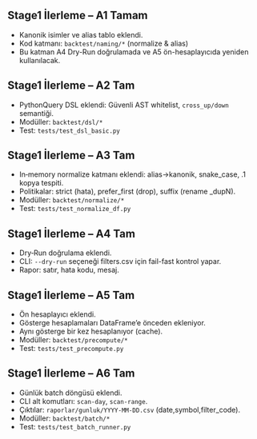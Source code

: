 ## Stage1 İlerleme – A1 Tamam
- Kanonik isimler ve alias tablo eklendi.
- Kod katmanı: `backtest/naming/*` (normalize & alias)
- Bu katman A4 Dry-Run doğrulamada ve A5 ön-hesaplayıcıda yeniden kullanılacak.

## Stage1 İlerleme – A2 Tam
- PythonQuery DSL eklendi: Güvenli AST whitelist, `cross_up/down` semantiği.
- Modüller: `backtest/dsl/*`
- Test: `tests/test_dsl_basic.py`

## Stage1 İlerleme – A3 Tam
- In‑memory normalize katmanı eklendi: alias→kanonik, snake_case, .1 kopya tespiti.
- Politikalar: strict (hata), prefer_first (drop), suffix (rename _dupN).
- Modüller: `backtest/normalize/*`
- Test: `tests/test_normalize_df.py`

## Stage1 İlerleme – A4 Tam
- Dry‑Run doğrulama eklendi.
- CLI: `--dry-run` seçeneği filters.csv için fail-fast kontrol yapar.
- Rapor: satır, hata kodu, mesaj.

## Stage1 İlerleme – A5 Tam
- Ön hesaplayıcı eklendi.
- Gösterge hesaplamaları DataFrame’e önceden ekleniyor.
- Aynı gösterge bir kez hesaplanıyor (cache).
- Modüller: `backtest/precompute/*`
- Test: `tests/test_precompute.py`

## Stage1 İlerleme – A6 Tam
- Günlük batch döngüsü eklendi.
- CLI alt komutları: `scan-day`, `scan-range`.
- Çıktılar: `raporlar/gunluk/YYYY-MM-DD.csv` (date,symbol,filter_code).
- Modüller: `backtest/batch/*`
- Test: `tests/test_batch_runner.py`
